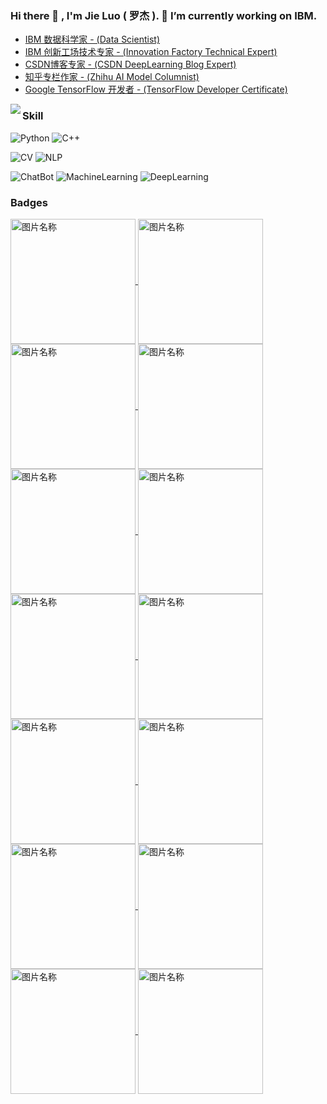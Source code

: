 ### Hi there 👋 , I'm Jie Luo ( 罗杰 ). 🔭 I’m currently working on IBM.

<!--
**luojie1024/luojie1024** is a ✨ _special_ ✨ repository because its `README.md` (this file) appears on your GitHub profile.

Here are some ideas to get you started:

- 🔭 I’m currently working on ...
- 🌱 I’m currently learning NLP
- 👯 I’m looking to collaborate on ...
- 🤔 I’m looking for help with ...
- 💬 Ask me about ...
- 📫 How to reach me: ...
- 😄 Pronouns: ...
- ⚡ Fun fact: ...
-->


+ [IBM 数据科学家 - (Data Scientist)](https://www.youracclaim.com/users/jieluo/badges)
+ [IBM 创新工场技术专家 - (Innovation Factory Technical Expert)](https://www.credly.com/badges/e86dd986-714f-4a68-af05-acab9f0fc98c)
+ [CSDN博客专家 - (CSDN DeepLearning Blog Expert)](https://deeplearning.blog.csdn.net/)
+ [知乎专栏作家 - (Zhihu AI Model Columnist)](https://www.zhihu.com/column/ai-model)
+ [Google TensorFlow 开发者 - (TensorFlow Developer Certificate)](https://www.credential.net/37bfe3c9-bd93-4ecc-9e91-b452542b5ff7)


<img align="left" src="https://github-readme-stats.vercel.app/api?username=luojie1024&include_all_commits=true&count_private-true&hide=prs,contribs&custom_title=Roger'%20GitHub%20Stats&line_height=30&show_icons=true&hide_border=true&bg_color=192133&title_color=efb752&icon_color=efb752&text_color=70bed9">



### Skill


![Python](https://img.shields.io/badge/-Python-192133?style=flat-square&logo=python&logoColor=white)
![C++](https://img.shields.io/badge/-C++-192133?style=flat-square&logo=figma&logoColor=white)

![CV](https://img.shields.io/badge/-CV-192133?style=flat-square&logo=mysql&logoColor=white)
![NLP](https://img.shields.io/badge/-NLP-192133?style=flat-square&logo=elasticsearch&logoColor=white)

![ChatBot](https://img.shields.io/badge/-ChatBot-192133?style=flat-square&logo=elasticsearch&logoColor=white)
![MachineLearning](https://img.shields.io/badge/-MachineLearning-192133?style=flat-square&logo=figma&logoColor=white)
![DeepLearning](https://img.shields.io/badge/-DeepLearning-192133?style=flat-square&logo=redis&logoColor=white)





### Badges

<a href="https://www.credential.net/37bfe3c9-bd93-4ecc-9e91-b452542b5ff7">
<img src="https://images.credly.com/size/680x680/images/2044f3c4-1e8b-4111-98fd-7550f01b5570/Innovation-Factory.png" width = "200" height = "200" alt="图片名称" align=center />
</a>

<a href="https://www.credly.com/badges/e86dd986-714f-4a68-af05-acab9f0fc98c">
<img src="https://api.accredible.com/v1/frontend/credential_website_embed_image/badge/28951211" width = "200" height = "200" alt="图片名称" align=center />
</a>


<a href="https://www.youracclaim.com/earner/earned/badge/08f61ee3-a27c-4c7e-83d0-f35b14d265bd">
<img src="https://images.youracclaim.com/size/680x680/images/a99854fb-e2db-4c9c-9cb3-509f9c831522/IBM_Cloud_Pak_for_Data_V3.0x_Essentials.png" width = "200" height = "200" alt="图片名称" align=center />
</a>


<a href="https://www.youracclaim.com/badges/05bd8203-cf21-4614-b1fb-213d75c29f70">
<img src="https://images.youracclaim.com/size/680x680/images/16d5a420-770b-4699-97ec-46708e3680c5/Big_Data_Found_Level_1_-_CC_-_2019.png" width = "200" height = "200" alt="图片名称" align=center />
</a>


<a href="https://www.youracclaim.com/badges/c6287398-9d89-466a-9898-18d317f88773">
<img src="https://images.youracclaim.com/size/680x680/images/b0607951-b6f7-47d0-af16-7112971ab2ef/Cloud_Core_-_Developer_Skills_Network_-_v3.png" width = "200" height = "200" alt="图片名称" align=center />
</a>


<a href="https://www.youracclaim.com/badges/07db3d57-d957-4e40-bae5-cbe0b8fef18b">
<img src="https://images.youracclaim.com/size/680x680/images/9fd5ad20-ba42-4213-848b-2a99b2778a11/Spark_Level_1_ver_2_-_CC_-_2019.png" width = "200" height = "200" alt="图片名称" align=center />
</a>

<a href="https://www.youracclaim.com/badges/5c3bbcd5-48f7-49d9-b3ab-39933d05ceb1">
<img src="https://images.youracclaim.com/size/680x680/images/53caf8cc-b5e9-4424-b4a7-7b069fa13db4/Machine_Learning_with_Python.png" width = "200" height = "200" alt="图片名称" align=center />
</a>

<a href="https://www.youracclaim.com/badges/18098e10-3bbe-4852-9ca3-02e56a502f01">
<img src="https://images.youracclaim.com/size/680x680/images/b5243e36-b05f-426b-994a-87a535f1c217/Build_your_own_chatbot_-_CC_v3.png" width = "200" height = "200" alt="图片名称" align=center />
</a>


<a href="https://www.youracclaim.com/badges/5c3bbcd5-48f7-49d9-b3ab-39933d05ceb1">
<img src="https://images.youracclaim.com/size/680x680/images/53caf8cc-b5e9-4424-b4a7-7b069fa13db4/Machine_Learning_with_Python.png" width = "200" height = "200" alt="图片名称" align=center />
</a>


<a href="https://www.youracclaim.com/badges/6cd5e9bf-a69a-4242-868c-0d8eedda3f51">
<img src="https://images.youracclaim.com/size/680x680/images/dfd6eb51-4caa-4ffe-b107-85ece064370c/Data_Science_Methodologies.png" width = "200" height = "200" alt="图片名称" align=center />
</a>


<a href="https://www.youracclaim.com/badges/a1c709ba-aa38-47c5-a6b7-1011f8b6a02d">
<img src="https://images.youracclaim.com/size/680x680/images/b3fc56fe-3146-428d-b379-68a3490d259f/Containers___Kubernetes_Essentials.png" width = "200" height = "200" alt="图片名称" align=center />
</a>

<a href="https://www.youracclaim.com/badges/03f8d748-47d3-4d29-b554-2e64e8bc46b6">
<img src="https://images.youracclaim.com/size/680x680/images/f4f08b45-aa38-4242-8b05-dcdac6811504/Deep_Learning_Essentials.png" width = "200" height = "200" alt="图片名称" align=center />
</a>

<a href="https://www.youracclaim.com/badges/34b4c8d5-e797-40ac-a8a3-33a162b30275">
<img src="https://images.youracclaim.com/size/680x680/images/28d68d08-7a26-4868-be2e-7bf32eeab4f8/Deep_Learning_Using_TensorFlow.png" width = "200" height = "200" alt="图片名称" align=center />
</a>

<a href="https://www.youracclaim.com/badges/dbcd302f-5458-497f-aec8-113f8df8a456">
<img src="https://images.youracclaim.com/size/680x680/images/eb72ee73-7870-4453-af72-f656f473199b/DataOps_Methodology.png" width = "200" height = "200" alt="图片名称" align=center />
</a>

